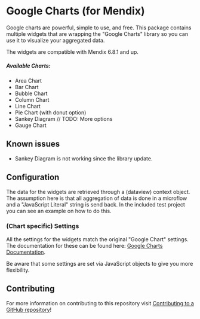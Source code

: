 # Google Charts (for Mendix)

Google charts are powerful, simple to use, and free. This package contains multiple widgets that are wrapping the "Google Charts" library so you can use it to visualize your aggregated data.

The widgets are compatible with Mendix 6.8.1 and up.

##### Available Charts:

- Area Chart
- Bar Chart
- Bubble Chart
- Column Chart
- Line Chart
- Pie Chart (with donut option)
- Sankey Diagram // TODO: More options
- Gauge Chart

## Known issues
- Sankey Diagram is not working since the library update.

## Configuration

The data for the widgets are retrieved through a (dataview) context object. The assumption here is that all aggregation of data is done in a microflow and a "JavaScript Literal" string is send back. In the included test project you can see an example on how to do this.

### (Chart specific) Settings

All the settings for the widgets match the original "Google Chart" settings. The documentation for these can be found here: [Google Charts Documentation](https://developers.google.com/chart/interactive/docs/).

Be aware that some settings are set via JavaScript objects to give you more flexibility.

## Contributing

For more information on contributing to this repository visit [Contributing to a GitHub repository](https://world.mendix.com/display/howto50/Contributing+to+a+GitHub+repository)!
